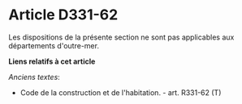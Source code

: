 # Article D331-62

Les dispositions de la présente section ne sont pas applicables aux départements d'outre-mer.

**Liens relatifs à cet article**

_Anciens textes_:

  - Code de la construction et de l'habitation. - art. R331-62 (T)
